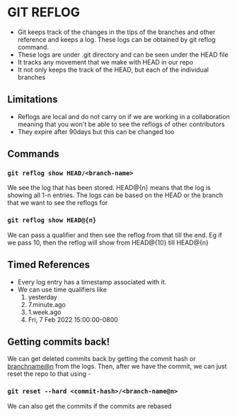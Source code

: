 # GIT REFLOG

- Git keeps track of the changes in the tips of the branches and other reference and keeps a log. These logs can be obtained by git reflog command.
- These logs are under .git directory and can be seen under the HEAD file
- It tracks any movement that we make with HEAD in our repo
- It not only keeps the track of the HEAD, but each of the individual branches

## Limitations

- Reflogs are local and do not carry on if we are working in a collaboration meaning that you won't be able to see the reflogs of other contributors
- They expire after 90days but this can be changed too

## Commands

### `git reflog show HEAD/<branch-name>`

We see the log that has been stored. HEAD@{n} means that the log is showing all 1-n entries. The logs can be based on the HEAD or the branch that we want to see the reflogs for

### `git reflog show HEAD@{n}`

We can pass a qualifier and then see the reflog from that till the end. Eg if we pass 10, then the reflog will show from HEAD@{10} till HEAD@{n}

## Timed References

- Every log entry has a timestamp associated with it.
- We can use time qualifiers like
  1. yesterday
  2. 7.minute.ago
  3. 1.week.ago
  4. Fri, 7 Feb 2022 15:00:00-0800

## Getting commits back!

We can get deleted commits back by getting the commit hash or <branchname@n> from the logs. Then, after we have the commit, we can just reset the repo to that using -

### `git reset --hard <commit-hash>/<branch-name@n>`

We can also get the commits if the commits are rebased
